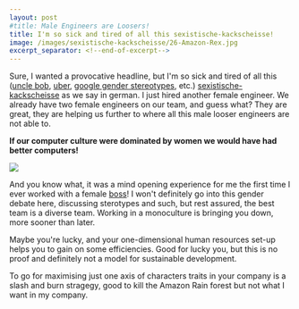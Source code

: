 ```yaml
---
layout: post
#title: Male Engineers are Loosers! 
title: I'm so sick and tired of all this sexistische-kackscheisse!
image: /images/sexistische-kackscheisse/26-Amazon-Rex.jpg
excerpt_separator: <!--end-of-excerpt-->
---
```

Sure, I wanted a provocative headline, but I'm so sick and tired of all this ([uncle bob], [uber], [google gender stereotypes], etc.) [sexistische-kackscheisse] as we say in german. I just hired another female engineer. We already have two female engineers on our team, and guess what? They are great, they are helping us further to where all this male looser engineers are not able to. 

__If our computer culture were dominated by women we would have had better computers!__

![]({{site.url}}/images/sexistische-kackscheisse/26-Amazon-Rex.jpg)
<!--end-of-excerpt-->

And you know what, it was a mind opening experience for me the first time I ever worked with a female [boss]! I won't definitely go into this gender debate here, discussing sterotypes and such, but rest assured, the best team is a diverse team. Working in a monoculture is bringing you down, more sooner than later. 

Maybe you're lucky, and your one-dimensional human resources set-up helps you to gain on some efficiencies. Good for lucky you, but this is no proof and definitely not a model for sustainable development. 

To go for maximising just one axis of characters traits in your company is a slash and burn stragegy, good to kill the Amazon Rain forest but not what I want in my company.

[uncle bob]: https://twitter.com/sarahmei/status/895327923346984960
[uber]: https://qz.com/1012546/even-unicorns-need-a-moral-compass-uber-and-the-ultimate-toxicity-of-sexism/
[google gender stereotypes]: https://www.theverge.com/2017/8/9/16117616/google-engineer-diversity-memo-files-complaint-damore
[boss]: https://blog.iota.org/welcome-regine-haschka-helmer-to-the-iota-foundation-9ff42bb56aff
[sexistische-kackscheisse]: https://www.google.com/search?q=sexistische+kackscheisse&oq=sexis&aqs=chrome.0.69i59j69i64j69i60j0l3.2609j0j1&sourceid=chrome&ie=UTF-8

